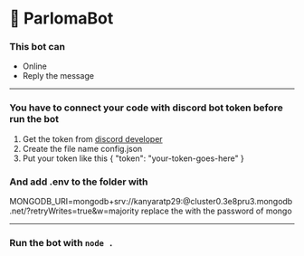# 🐬 ParlomaBot
### This bot can
- Online
- Reply the message
   
-------------------------------------

### You have to connect your code with discord bot token before run the bot
1. Get the token from [discord developer](https://discord.com/developers)
2. Create the file name config.json
3. Put your token like this
   {
	   "token": "your-token-goes-here"
   }

### And add .env to the folder with 
MONGODB_URI=mongodb+srv://kanyaratp29:<PASSWORD>@cluster0.3e8pru3.mongodb.net/?retryWrites=true&w=majority
replace the <PASSWORD> with the password of mongo
   
------------------------------------

### Run the bot with `node .`
